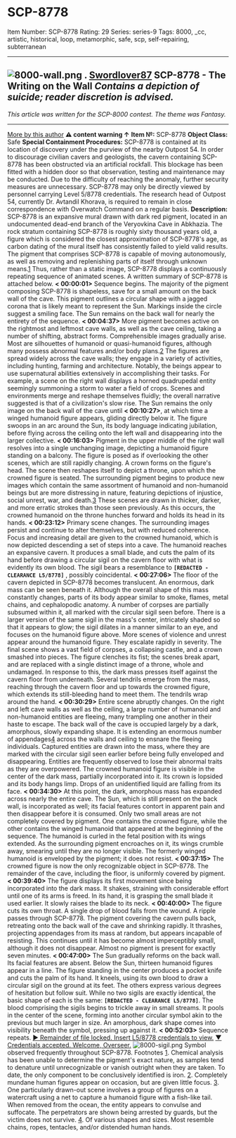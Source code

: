 # SCP-8778
Item Number: SCP-8778
Rating: 29
Series: series-9
Tags: 8000, _cc, artistic, historical, loop, metamorphic, safe, scp, self-repairing, subterranean

---

![8000-wall.png](https://scp-wiki.wdfiles.com/local--files/scp-8778/8000-wall.png)
.
[Swordlover87](javascript:;)
**SCP-8778 - The Writing on the Wall**
_Contains a depiction of suicide; reader discretion is advised._  
---  
_This article was written for the SCP-8000 contest. The theme was Fantasy._
* * *
[More by this author](https://scp-wiki.wikidot.com/swordlover87-author-page)
**⚠ content warning ↑**
**Item №:** SCP-8778
**Object Class:** Safe
**Special Containment Procedures:** SCP-8778 is contained at its location of discovery under the purview of the nearby Outpost 54. In order to discourage civilian cavers and geologists, the cavern containing SCP-8778 has been obstructed via an artificial rockfall. This blockage has been fitted with a hidden door so that observation, testing and maintenance may be conducted. Due to the difficulty of reaching the anomaly, further security measures are unnecessary.
SCP-8778 may only be directly viewed by personnel carrying Level 5/8778 credentials. The research head of Outpost 54, currently Dr. Avtandil Khorava, is required to remain in close correspondence with Overwatch Command on a regular basis.
**Description:** SCP-8778 is an expansive mural drawn with dark red pigment, located in an undocumented dead-end branch of the Veryovkina Cave in Abkhazia. The rock stratum containing SCP-8778 is roughly sixty thousand years old, a figure which is considered the closest approximation of SCP-8778's age, as carbon dating of the mural itself has consistently failed to yield valid results.
The pigment that comprises SCP-8778 is capable of moving autonomously, as well as removing and replenishing parts of itself through unknown means.[1](javascript:;) Thus, rather than a static image, SCP-8778 displays a continuously repeating sequence of animated scenes.
A written summary of SCP-8778 is attached below.
**< 00:00:01>** Sequence begins. The majority of the pigment composing SCP-8778 is shapeless, save for a small amount on the back wall of the cave. This pigment outlines a circular shape with a jagged corona that is likely meant to represent the Sun. Markings inside the circle suggest a smiling face. The Sun remains on the back wall for nearly the entirety of the sequence.
**< 00:04:37>** More pigment becomes active on the rightmost and leftmost cave walls, as well as the cave ceiling, taking a number of shifting, abstract forms. Comprehensible images gradually arise. Most are silhouettes of humanoid or quasi-humanoid figures, although many possess abnormal features and/or body plans.[2](javascript:;) The figures are spread widely across the cave walls; they engage in a variety of activities, including hunting, farming and architecture. Notably, the beings appear to use supernatural abilities extensively in accomplishing their tasks. For example, a scene on the right wall displays a horned quadrupedal entity seemingly summoning a storm to water a field of crops. Scenes and environments merge and reshape themselves fluidly; the overall narrative suggested is that of a civilization's slow rise.
The Sun remains the only image on the back wall of the cave until **< 00:10:27>**, at which time a winged humanoid figure appears, gliding directly below it. The figure swoops in an arc around the Sun, its body language indicating jubilation, before flying across the ceiling onto the left wall and disappearing into the larger collective.
**< 00:16:03>** Pigment in the upper middle of the right wall resolves into a single unchanging image, depicting a humanoid figure standing on a balcony. The figure is posed as if overlooking the other scenes, which are still rapidly changing. A crown forms on the figure's head.
The scene then reshapes itself to depict a throne, upon which the crowned figure is seated. The surrounding pigment begins to produce new images which contain the same assortment of humanoid and non-humanoid beings but are more distressing in nature, featuring depictions of injustice, social unrest, war, and death.[3](javascript:;) These scenes are drawn in thicker, darker, and more erratic strokes than those seen previously.
As this occurs, the crowned humanoid on the throne hunches forward and holds its head in its hands.
**< 00:23:12>** Primary scene changes. The surrounding images persist and continue to alter themselves, but with reduced coherence. Focus and increasing detail are given to the crowned humanoid, which is now depicted descending a set of steps into a cave.
The humanoid reaches an expansive cavern. It produces a small blade, and cuts the palm of its hand before drawing a circular sigil on the cavern floor with what is evidently its own blood. The sigil bears a resemblance to **`[REDACTED - CLEARANCE L5/8778]`** , possibly coincidental.
**< 00:27:06>** The floor of the cavern depicted in SCP-8778 becomes translucent. An enormous, dark mass can be seen beneath it. Although the overall shape of this mass constantly changes, parts of its body appear similar to smoke, flames, metal chains, and cephalopodic anatomy. A number of corpses are partially subsumed within it, all marked with the circular sigil seen before. There is a larger version of the same sigil in the mass's center, intricately shaded so that it appears to glow; the sigil dilates in a manner similar to an eye, and focuses on the humanoid figure above.
More scenes of violence and unrest appear around the humanoid figure. They escalate rapidly in severity. The final scene shows a vast field of corpses, a collapsing castle, and a crown smashed into pieces. The figure clenches its fist; the scenes break apart, and are replaced with a single distinct image of a throne, whole and undamaged.
In response to this, the dark mass presses itself against the cavern floor from underneath. Several tendrils emerge from the mass, reaching through the cavern floor and up towards the crowned figure, which extends its still-bleeding hand to meet them. The tendrils wrap around the hand.
**< 00:30:29>** Entire scene abruptly changes. On the right and left cave walls as well as the ceiling, a large number of humanoid and non-humanoid entities are fleeing, many trampling one another in their haste to escape. The back wall of the cave is occupied largely by a dark, amorphous, slowly expanding shape. It is extending an enormous number of appendages[4](javascript:;) across the walls and ceiling to ensnare the fleeing individuals. Captured entities are drawn into the mass, where they are marked with the circular sigil seen earlier before being fully enveloped and disappearing.
Entities are frequently observed to lose their abnormal traits as they are overpowered.
The crowned humanoid figure is visible in the center of the dark mass, partially incorporated into it. Its crown is lopsided and its body hangs limp. Drops of an unidentified liquid are falling from its face.
**< 00:34:30>** At this point, the dark, amorphous mass has expanded across nearly the entire cave. The Sun, which is still present on the back wall, is incorporated as well; its facial features contort in apparent pain and then disappear before it is consumed. Only two small areas are not completely covered by pigment. One contains the crowned figure, while the other contains the winged humanoid that appeared at the beginning of the sequence. The humanoid is curled in the fetal position with its wings extended. As the surrounding pigment encroaches on it, its wings crumble away, smearing until they are no longer visible. The formerly winged humanoid is enveloped by the pigment; it does not resist.
**< 00:37:15>** The crowned figure is now the only recognizable object in SCP-8778. The remainder of the cave, including the floor, is uniformly covered by pigment.
**< 00:39:40>** The figure displays its first movement since being incorporated into the dark mass. It shakes, straining with considerable effort until one of its arms is freed. In its hand, it is grasping the small blade it used earlier. It slowly raises the blade to its neck.
**< 00:40:00>** The figure cuts its own throat. A single drop of blood falls from the wound.
A ripple passes through SCP-8778. The pigment covering the cavern pulls back, retreating onto the back wall of the cave and shrinking rapidly. It thrashes, projecting appendages from its mass at random, but appears incapable of resisting. This continues until it has become almost imperceptibly small, although it does not disappear.
Almost no pigment is present for exactly seven minutes.
**< 00:47:00>** The Sun gradually reforms on the back wall. Its facial features are absent.
Below the Sun, thirteen humanoid figures appear in a line. The figure standing in the center produces a pocket knife and cuts the palm of its hand. It kneels, using its own blood to draw a circular sigil on the ground at its feet. The others express various degrees of hesitation but follow suit. While no two sigils are exactly identical, the basic shape of each is the same: **`[REDACTED - CLEARANCE L5/8778]`**.
The blood comprising the sigils begins to trickle away in small streams. It pools in the center of the scene, forming into another circular symbol akin to the previous but much larger in size.
An amorphous, dark shape comes into visibility beneath the symbol, pressing up against it.
**< 00:52:03>** Sequence repeats.
[▶ Remainder of file locked. Insert L5/8778 credentials to view.](javascript:;)
[▼ Credentials accepted. Welcome, Overseer.](javascript:;)
![8000-sigil.png](https://scp-wiki.wdfiles.com/local--files/scp-8778/8000-sigil.png)
Symbol observed frequently throughout SCP-8778.
Footnotes
[1](javascript:;). Chemical analysis has been unable to determine the pigment's exact nature, as samples tend to denature until unrecognizable or vanish outright when they are taken. To date, the only component to be conclusively identified is iron.
[2](javascript:;). Completely mundane human figures appear on occasion, but are given little focus.
[3](javascript:;). One particularly drawn-out scene involves a group of figures on a watercraft using a net to capture a humanoid figure with a fish-like tail. When removed from the ocean, the entity appears to convulse and suffocate. The perpetrators are shown being arrested by guards, but the victim does not survive.
[4](javascript:;). Of various shapes and sizes. Most resemble chains, ropes, tentacles, and/or distended human hands.
